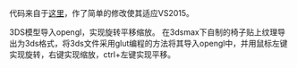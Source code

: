 代码来自于[这里](https://download.csdn.net/download/rkshuai/4610822)，作了简单的修改使其适应VS2015。

3DS模型导入opengl，实现旋转平移缩放。
在3dsmax下自制的椅子贴上纹理导出为3ds格式，将3ds文件采用glut编程的方法将其导入opengl中，并用鼠标左键实现旋转，右键实现缩放，ctrl+左键实现平移。 
